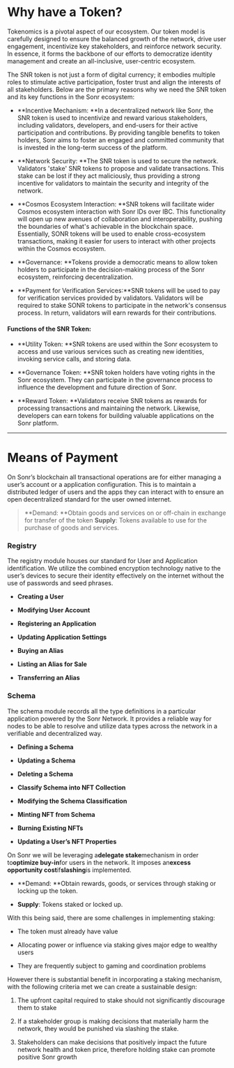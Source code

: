 # Why have a Token?

Tokenomics is a pivotal aspect of our ecosystem. Our token model is carefully designed to ensure the balanced growth of the network, drive user engagement, incentivize key stakeholders, and reinforce network security. In essence, it forms the backbone of our efforts to democratize identity management and create an all-inclusive, user-centric ecosystem.

The SNR token is not just a form of digital currency; it embodies multiple roles to stimulate active participation, foster trust and align the interests of all stakeholders. Below are the primary reasons why we need the SNR token and its key functions in the Sonr ecosystem:

* **Incentive Mechanism: **In a decentralized network like Sonr, the SNR token is used to incentivize and reward various stakeholders, including validators, developers, and end-users for their active participation and contributions. By providing tangible benefits to token holders, Sonr aims to foster an engaged and committed community that is invested in the long-term success of the platform.

* **Network Security: **The SNR token is used to secure the network. Validators 'stake' SNR tokens to propose and validate transactions. This stake can be lost if they act maliciously, thus providing a strong incentive for validators to maintain the security and integrity of the network.

* **Cosmos Ecosystem Interaction: **SNR tokens will facilitate wider Cosmos ecosystem interaction with Sonr IDs over IBC. This functionality will open up new avenues of collaboration and interoperability, pushing the boundaries of what's achievable in the blockchain space. Essentially, SONR tokens will be used to enable cross-ecosystem transactions, making it easier for users to interact with other projects within the Cosmos ecosystem.

* **Governance: **Tokens provide a democratic means to allow token holders to participate in the decision-making process of the Sonr ecosystem, reinforcing decentralization.

* **Payment for Verification Services:**SNR tokens will be used to pay for verification services provided by validators. Validators will be required to stake SONR tokens to participate in the network's consensus process. In return, validators will earn rewards for their contributions.

#### **Functions of the SNR Token:**

* **Utility Token: **SNR tokens are used within the Sonr ecosystem to access and use various services such as creating new identities, invoking service calls, and storing data.

* **Governance Token: **SNR token holders have voting rights in the Sonr ecosystem. They can participate in the governance process to influence the development and future direction of Sonr.

* **Reward Token: **Validators receive SNR tokens as rewards for processing transactions and maintaining the network. Likewise, developers can earn tokens for building valuable applications on the Sonr platform.

***

# Means of Payment

On Sonr’s blockchain all transactional operations are for either managing a user’s account or a application configuration. This is to maintain a distributed ledger of users and the apps they can interact with to ensure an open decentralized standard for the user owned internet.

> **Demand: **Obtain goods and services on or off-chain in exchange for transfer of the token
> **Supply**: Tokens available to use for the purchase of goods and services.

### Registry

The registry module houses our standard for User and Application identification. We utilize the combined encryption technology native to the user’s devices to secure their identity effectively on the internet without the use of passwords and seed phrases.

* **Creating a User**

* **Modifying User Account**

* **Registering an Application**

* **Updating Application Settings**

* **Buying an Alias**

* **Listing an Alias for Sale**

* **Transferring an Alias**

### Schema

The schema module records all the type definitions in a particular application powered by the Sonr Network. It provides a reliable way for nodes to be able to resolve and utilize data types across the network in a verifiable and decentralized way.

* **Defining a Schema**

* **Updating a Schema**

* **Deleting a Schema**

* **Classify Schema into NFT Collection**

* **Modifying the Schema Classification**

* **Minting NFT from Schema**

* **Burning Existing NFTs**

* **Updating a User’s NFT Properties**

On Sonr we will be leveraging a**delegate stake**mechanism in order to**optimize buy-in**for users in the network. It imposes an**excess opportunity cost**if**slashing**is implemented.

* **Demand: **Obtain rewards, goods, or services through staking or locking up the token.

* **Supply**: Tokens staked or locked up.

With this being said, there are some challenges in implementing staking:

* The token must already have value

* Allocating power or influence via staking gives major edge to wealthy users

* They are frequently subject to gaming and coordination problems

However there is substantial benefit in incorporating a staking mechanism, with the following criteria met we can create a sustainable design:

1. The upfront capital required to stake should not significantly discourage them to stake

2. If a stakeholder group is making decisions that materially harm the network, they would be punished via slashing the stake.

3. Stakeholders can make decisions that positively impact the future network health and token price, therefore holding stake can promote positive Sonr growth
